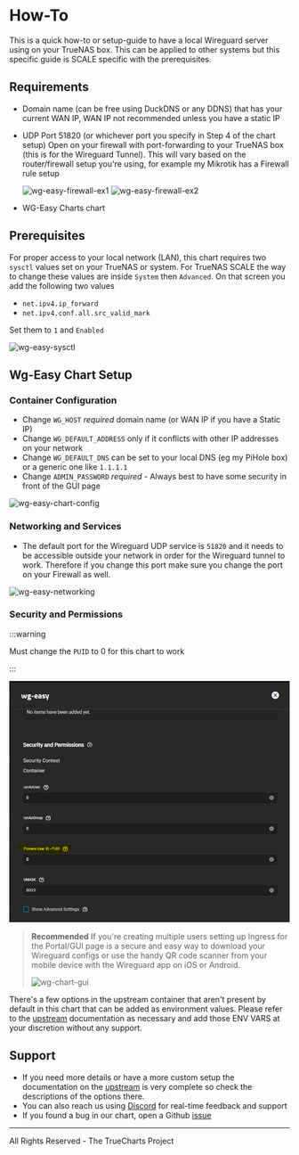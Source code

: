 # How-To

This is a quick how-to or setup-guide to have a local Wireguard server using on your TrueNAS box.
This can be applied to other systems but this specific guide is SCALE specific with the prerequisites.

## Requirements

- Domain name (can be free using DuckDNS or any DDNS) that has your current WAN IP, WAN IP not recommended unless you have a static IP
- UDP Port 51820 (or whichever port you specify in Step 4 of the chart setup) Open on your firewall with port-forwarding to your TrueNAS box (this is for the Wireguard Tunnel). This will vary based on the router/firewall setup you're using, for example my Mikrotik has a Firewall rule setup

  ![wg-easy-firewall-ex1](img/wg-easy-firewall-ex1.png)
  ![wg-easy-firewall-ex2](img/wg-easy-firewall-ex2.png)

- WG-Easy Charts chart

## Prerequisites

For proper access to your local network (LAN), this chart requires two `sysctl` values set on your TrueNAS or system. For TrueNAS SCALE the way to change these values are inside `System` then `Advanced`. On that screen you add the following two values

- `net.ipv4.ip_forward`
- `net.ipv4.conf.all.src_valid_mark`

Set them to `1` and `Enabled`

![wg-easy-sysctl](img/wg-easy-sysctl.png)

## Wg-Easy Chart Setup

### Container Configuration

- Change `WG_HOST` _required_ domain name (or WAN IP if you have a Static IP)
- Change `WG_DEFAULT_ADDRESS` only if it conflicts with other IP addresses on your network
- Change `WG_DEFAULT_DNS` can be set to your local DNS (eg my PiHole box) or a generic one like `1.1.1.1`
- Change `ADMIN_PASSWORD` _required_ - Always best to have some security in front of the GUI page

![wg-easy-chart-config](img/wg-easy-chart-config.png)

### Networking and Services

- The default port for the Wireguard UDP service is `51820` and it needs to be accessible outside your network in order for the Wireguard tunnel to work. Therefore if you change this port make sure you change the port on your Firewall as well.

![wg-easy-networking](img/wg-easy-networking.png)

### Security and Permissions

:::warning

Must change the `PUID` to 0 for this chart to work

:::

![WG-easy PUID](img/wg-easy-PUID.png)

> **Recommended** If you're creating multiple users setting up Ingress for the Portal/GUI page is a secure and easy way to download your Wireguard configs or use the handy QR code scanner from your mobile device with the Wireguard app on iOS or Android.
>
> ![wg-chart-gui](img/wg-easy-gui.png)

There's a few options in the upstream container that aren't present by default in this chart that can be added as environment values. Please refer to the [upstream](https://github.com/weejewel/wg-easy) documentation as necessary and add those ENV VARS at your discretion without any support.

## Support

- If you need more details or have a more custom setup the documentation on the [upstream](https://github.com/weejewel/wg-easy) is very complete so check the descriptions of the options there.
- You can also reach us using [Discord](https://discord.gg/tVsPTHWTtr) for real-time feedback and support
- If you found a bug in our chart, open a Github [issue](https://github.com/truecharts/apps/issues/new/choose)

---

All Rights Reserved - The TrueCharts Project
